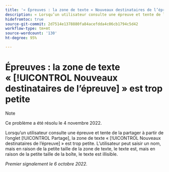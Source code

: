 ```yaml
---
title: '« Épreuves : la zone de texte « Nouveaux destinataires de l’épreuve » est trop petite »'
description: « Lorsqu’un utilisateur consulte une épreuve et tente de la partager à partir de l’onglet Partage, la zone de texte « Nouveaux destinataires de l’épreuve » est trop petite. L’utilisateur peut saisir un nom, mais en raison de la petite taille de la zone de texte, le texte est illisible. »
hidefromtoc: true
source-git-commit: 2d7514e1378880fa84acefdda4c06cb1794c5d42
workflow-type: tm+mt
source-wordcount: '130'
ht-degree: 95%

---
```



# Épreuves : la zone de texte « [!UICONTROL Nouveaux destinataires de l’épreuve] » est trop petite

>[!NOTE]
>
>Ce problème a été résolu le 4 novembre 2022.

<!--This article is on the WF and WFP TOCs-->

Lorsqu’un utilisateur consulte une épreuve et tente de la partager à partir de l’onglet [!UICONTROL Partage], la zone de texte « [!UICONTROL Nouveaux destinataires de l’épreuve] » est trop petite. L’utilisateur peut saisir un nom, mais en raison de la petite taille de la zone de texte, le texte est, mais en raison de la petite taille de la boîte, le texte est illisible.

_Premier signalement le 6 octobre 2022._

